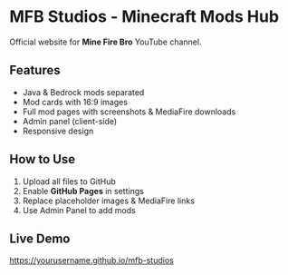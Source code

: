 # MFB Studios - Minecraft Mods Hub

Official website for **Mine Fire Bro** YouTube channel.

## Features
- Java & Bedrock mods separated
- Mod cards with 16:9 images
- Full mod pages with screenshots & MediaFire downloads
- Admin panel (client-side)
- Responsive design

## How to Use
1. Upload all files to GitHub
2. Enable **GitHub Pages** in settings
3. Replace placeholder images & MediaFire links
4. Use Admin Panel to add mods

## Live Demo
https://yourusername.github.io/mfb-studios
